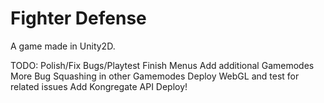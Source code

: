 # Fighter Defense
A game made in Unity2D.

TODO:
Polish/Fix Bugs/Playtest
Finish Menus
Add additional Gamemodes
More Bug Squashing in other Gamemodes
Deploy WebGL and test for related issues
Add Kongregate API
Deploy!